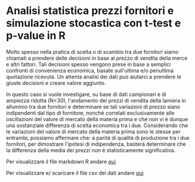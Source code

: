 
# Analisi statistica prezzi fornitori e simulazione stocastica con t-test e p-value in R

Molto spesso nella pratica di scelta o di scambio tra due fornitori siamo chiamati a prendere delle decisioni in base al prezzo di vendita della merce e altri fattori. Tali decisioni spesso vengono prese in base a semplici confronti di convenienza economica, basate sull'ultima e/o penultima quotazione ricevuta. Un attenta analisi dei dati può aiutarci a prendere le giuste decisioni e creare valore aggiunto.

In questo caso si vuole investigare, su base di dati campionari e di ampiezza ridotta (N<30), l'andamento dei prezzi di vendita della lamiera in alluminio tra due fornitori e determinare se tali variazioni di prezzo siano indipendenti dal tipo di fornitore, nonché correlati esclusivamente alle oscillazioni del valore di mercato della materia prima e che non vi è dunque una sostanziale differenza di scelta economica tra i due. Considerando che le variazioni del valore di mercato della materia prima sono le stesse per entrambi, possiamo affermare che: a parità di qualità di produzione tra i due fornitori, per dimostrare l'ipotesi di indipendenza, basterà determinare che la differenza della media dei prezzi non è statisticamente significativa.

Per visualizzare il file markdown R andare [qui](https://github.com/LorenzoNegri/investigazioni-scientifiche-fornitori/blob/master/Analisi%20statistica%20prezzi%20fornitori%20e%20simulazione%20stocastica%20con%20t-test%20e%20p-value%20in%20R/Analisi%20statistica%20prezzi%20fornitori%20e%20simulazione%20stocastica%20con%20t-test%20e%20p-value%20in%20R.md)

Per visualizzare e/ scaricare il file csv dei dati andare [qui](https://github.com/LorenzoNegri/investigazioni-scientifiche-fornitori/blob/master/Analisi%20statistica%20prezzi%20fornitori%20e%20simulazione%20stocastica%20con%20t-test%20e%20p-value%20in%20R/vanAllC.csv)
